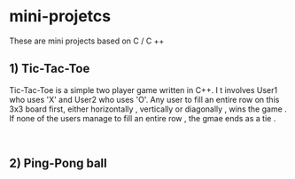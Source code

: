 # mini-projetcs
These are mini projects based on C / C ++

## 1) Tic-Tac-Toe
Tic-Tac-Toe is a simple two player game written in C++. I t involves User1 who uses 'X' and User2 who uses 'O'. Any user to fill an entire row on this 3x3 board first, either horizontally , vertically or diagonally , wins the game . If none of the users manage to fill an entire row , the gmae ends as a tie .

<br/>

## 2) Ping-Pong ball
